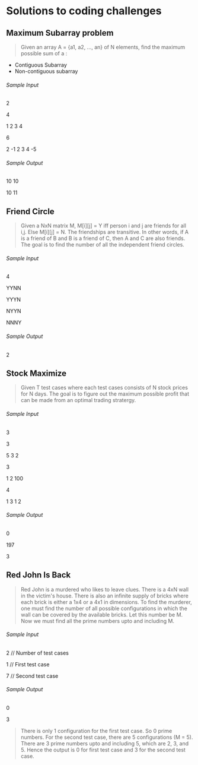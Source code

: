 # Solutions to coding challenges

## Maximum Subarray problem
> Given an array A = {a1, a2, ..., an} of N elements, find the maximum possible sum of a :
* Contiguous Subarray
* Non-contiguous subarray

###### Sample Input
2

4

1 2 3 4

6

2 -1 2 3 4 -5
###### Sample Output
10 10

10 11

## Friend Circle
> Given a NxN matrix M, M[i][j] = Y iff person i and j are friends for all i,j. 
> Else M[i][j] = N. The friendships are transitive. In other words, if A is a friend of B and B is a friend of C, then A and C are also friends. The goal is to find the number of all the independent friend circles.

###### Sample Input
4

YYNN

YYYN

NYYN

NNNY
###### Sample Output
2

## Stock Maximize
> Given T test cases where each test cases consists of N stock prices for N days. The goal is to figure out the maximum possible profit that can be made from an optimal trading stratergy.

###### Sample Input
3

3

5 3 2

3

1 2 100

4

1 3 1 2
###### Sample Output
0

197

3

## Red John Is Back
> Red John is a murdered who likes to leave clues. There is a 4xN wall in the victim's house. There is also an infinite supply of bricks where each brick is either a 1x4 or a 4x1 in dimensions. To find the murderer, one must find the number of all possible configurations in which the wall can be covered by the available bricks. Let this number be M. Now we must find all the prime numbers upto and including M.

###### Sample Input
2  // Number of test cases

1  // First test case

7  // Second test case
###### Sample Output
0  

3

> There is only 1 configuration for the first test case. So 0 prime numbers. For the second test case, there are 5 configurations (M = 5). There are 3 prime numbers upto and including 5, which are 2, 3, and 5. Hence the output is 0 for first test case and 3 for the second test case.  